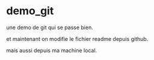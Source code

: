 demo_git
========

une demo de git qui se passe bien.

et maintenant on modifie le fichier readme depuis github.

mais aussi depuis ma machine local.
